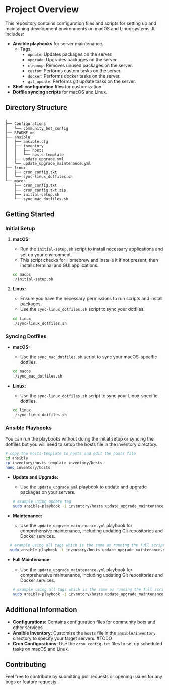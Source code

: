 # Project Overview

This repository contains configuration files and scripts for setting up and maintaining development environments on macOS and Linux systems. It includes:

- **Ansible playbooks** for server maintenance.
  - Tags:
    - `update`: Updates packages on the server.
    - `upgrade`: Upgrades packages on the server.
    - `cleanup`: Removes unused packages on the server.
    - `custom`: Performs custom tasks on the server.
    - `docker`: Performs docker tasks on the server.
    - `git_update`: Performs git update tasks on the server.
- **Shell configuration files** for customization.
- **Dotfile syncing scripts** for macOS and Linux.

## Directory Structure

```
.
├── Configurations
│   └── community_bot_config
├── README.md
├── ansible
│   ├── ansible.cfg
│   ├── inventory
│   │   ├── hosts
│   │   └── hosts-template
│   ├── update_upgrade.yml
│   └── update_upgrade_maintenance.yml
├── linux
│   ├── cron_config.txt
│   └── sync-linux_dotfiles.sh
└── macos
    ├── cron_config.txt
    ├── cron_config.txt.zip
    ├── initial-setup.sh
    └── sync_mac_dotfiles.sh
```

## Getting Started

### Initial Setup

1. **macOS:**
   - Run the `initial-setup.sh` script to install necessary applications and set up your environment.
   - This script checks for Homebrew and installs it if not present, then installs terminal and GUI applications.

   ```bash
   cd macos
   ./initial-setup.sh
   ```

2. **Linux:**
   - Ensure you have the necessary permissions to run scripts and install packages.
   - Use the `sync-linux_dotfiles.sh` script to sync your dotfiles.

   ```bash
   cd linux
   ./sync-linux_dotfiles.sh
   ```

### Syncing Dotfiles

- **macOS:**
  - Use the `sync_mac_dotfiles.sh` script to sync your macOS-specific dotfiles.

  ```bash
  cd macos
  ./sync_mac_dotfiles.sh
  ```

- **Linux:**
  - Use the `sync-linux_dotfiles.sh` script to sync your Linux-specific dotfiles.

  ```bash
  cd linux
  ./sync-linux_dotfiles.sh
  ```

### Ansible Playbooks
You can run the playbooks without doing the initial setup or syncing the dotfiles but you will need to setup the hosts file in the inventory directory.
```bash
# copy the hosts-template to hosts and edit the hosts file
cd ansible
cp inventory/hosts-template inventory/hosts
nano inventory/hosts
```


- **Update and Upgrade:**
  - Use the `update_upgrade.yml` playbook to update and upgrade packages on your servers.

  ```bash
  # example using update tag
  sudo ansible-playbook -i inventory/hosts update_upgrade_maintenance.yml --tags=update
  ```

- **Maintenance:**
  - Use the `update_upgrade_maintenance.yml` playbook for comprehensive maintenance, including updating Git repositories and Docker services.
```bash
  # example using all tags which is the same as running the full script
  sudo ansible-playbook -i inventory/hosts update_upgrade_maintenance.yml --tags=docker,git_update
  ```

- **Full Maintenance:**
  - Use the `update_upgrade_maintenance.yml` playbook for comprehensive maintenance, including updating Git repositories and Docker services.

  ```bash
  # example using all tags which is the same as running the full script
  sudo ansible-playbook -i inventory/hosts update_upgrade_maintenance.yml --tags=update,upgrade,cleanup,custom,docker,git_update
  ```

## Additional Information

- **Configurations:** Contains configuration files for community bots and other services.
- **Ansible Inventory:** Customize the `hosts` file in the `ansible/inventory` directory to specify your target servers.
#TODO
- **Cron Configurations:** Use the `cron_config.txt` files to set up scheduled tasks on macOS and Linux.

## Contributing

Feel free to contribute by submitting pull requests or opening issues for any bugs or feature requests.

